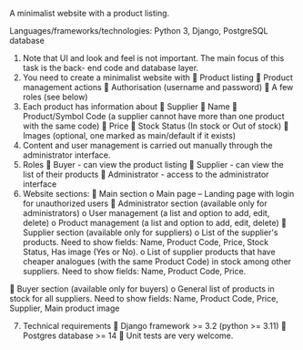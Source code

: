 A minimalist website with a product listing.

Languages/frameworks/technologies: Python 3, Django, PostgreSQL database
1. Note that UI and look and feel is not important. The main focus of this task is the back-
end code and database layer.
2. You need to create a minimalist website with
 Product listing
 Product management actions
 Authorisation (username and password)
 A few roles (see below)
3. Each product has information about
 Supplier
 Name
 Product/Symbol Code (a supplier cannot have more than one product with the same
code)
 Price
 Stock Status (In stock or Out of stock)
 Images (optional, one marked as main/default if it exists)
4. Content and user management is carried out manually through the administrator interface.
5. Roles
 Buyer - can view the product listing
 Supplier - can view the list of their products
 Administrator - access to the administrator interface
6. Website sections:
 Main section
o Main page – Landing page with login for unauthorized users
 Administrator section (available only for administrators)
o User management (a list and option to add, edit, delete)
o Product management (a list and option to add, edit, delete)
 Supplier section (available only for suppliers)
o List of the supplier&#39;s products. Need to show fields: Name, Product Code,
Price, Stock Status, Has image (Yes or No).
o List of supplier products that have cheaper analogues (with the same Product
Code) in stock among other suppliers. Need to show fields: Name, Product
Code, Price.

 Buyer section (available only for buyers)
o General list of products in stock for all suppliers. Need to show fields: Name,
Product Code, Price, Supplier, Main product image

7. Technical requirements
 Django framework &gt;= 3.2 (python &gt;= 3.11)
 Postgres database &gt;= 14
 Unit tests are very welcome.